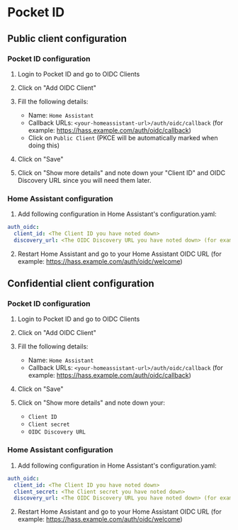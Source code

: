 # Pocket ID

## Public client configuration

### Pocket ID configuration
1. Login to Pocket ID and go to OIDC Clients

2. Click on "Add OIDC Client"

3. Fill the following details:
    - Name: `Home Assistant`
    - Callback URLs: `<your-homeassistant-url>/auth/oidc/callback` (for example: https://hass.example.com/auth/oidc/callback)
    - Click on `Public Client` (PKCE will be automatically marked when doing this)
      
4. Click on "Save"

5. Click on "Show more details" and note down your "Client ID" and OIDC Discovery URL since you will need them later.

### Home Assistant configuration
1. Add following configuration in Home Assistant's configuration.yaml:
```yaml
auth_oidc:
  client_id: <The Client ID you have noted down> 
  discovery_url: <The OIDC Discovery URL you have noted down> (for example: https://id.example.com/.well-known/openid-configuration)
```

2. Restart Home Assistant and go to your Home Assistant OIDC URL (for example: https://hass.example.com/auth/oidc/welcome)

## Confidential client configuration

### Pocket ID configuration
1. Login to Pocket ID and go to OIDC Clients

2. Click on "Add OIDC Client"

3. Fill the following details:
    - Name: `Home Assistant`
    - Callback URLs: `<your-homeassistant-url>/auth/oidc/callback` (for example: https://hass.example.com/auth/oidc/callback)
      
4. Click on "Save"

5. Click on "Show more details" and note down your:
    - `Client ID`
    - `Client secret`
    - `OIDC Discovery URL`
  
### Home Assistant configuration
1. Add following configuration in Home Assistant's configuration.yaml:
```yaml
auth_oidc:
  client_id: <The Client ID you have noted down>
  client_secret: <The Client secret you have noted down>
  discovery_url: <The OIDC Discovery URL you have noted down> (for example: https://id.example.com/.well-known/openid-configuration)
```

2. Restart Home Assistant and go to your Home Assistant OIDC URL (for example: https://hass.example.com/auth/oidc/welcome)


